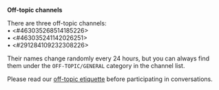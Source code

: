 **Off-topic channels**

There are three off-topic channels:  
• <#463035268514185226>  
• <#463035241142026251>  
• <#291284109232308226>  

Their names change randomly every 24 hours, but you can always find them under the `OFF-TOPIC/GENERAL` category in the channel list.

Please read our [off-topic etiquette](https://pythondiscord.com/pages/resources/guides/off-topic-etiquette/) before participating in conversations.
